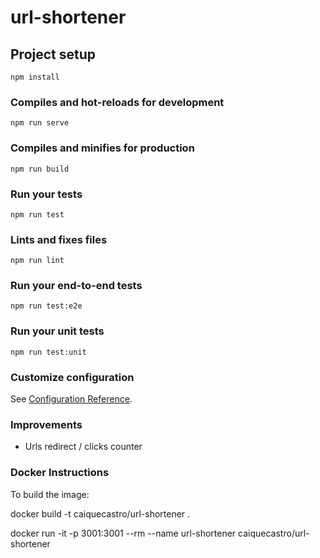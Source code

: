 # url-shortener

## Project setup
```
npm install
```

### Compiles and hot-reloads for development
```
npm run serve
```

### Compiles and minifies for production
```
npm run build
```

### Run your tests
```
npm run test
```

### Lints and fixes files
```
npm run lint
```

### Run your end-to-end tests
```
npm run test:e2e
```

### Run your unit tests
```
npm run test:unit
```

### Customize configuration
See [Configuration Reference](https://cli.vuejs.org/config/).

### Improvements

* Urls redirect / clicks counter

### Docker Instructions

To build the image:

docker build -t caiquecastro/url-shortener .

docker run -it -p 3001:3001 --rm --name url-shortener caiquecastro/url-shortener

